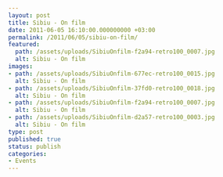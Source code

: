 ```yaml
---
layout: post
title: Sibiu - On film
date: 2011-06-05 16:10:00.000000000 +03:00
permalink: /2011/06/05/sibiu-on-film/
featured:
  path: /assets/uploads/SibiuOnfilm-f2a94-retro100_0007.jpg
  alt: Sibiu - On film
images:
- path: /assets/uploads/SibiuOnfilm-677ec-retro100_0015.jpg
  alt: Sibiu - On film
- path: /assets/uploads/SibiuOnfilm-37fd0-retro100_0018.jpg
  alt: Sibiu - On film
- path: /assets/uploads/SibiuOnfilm-f2a94-retro100_0007.jpg
  alt: Sibiu - On film
- path: /assets/uploads/SibiuOnfilm-d2a57-retro100_0003.jpg
  alt: Sibiu - On film
type: post
published: true
status: publish
categories:
- Events
---
```

